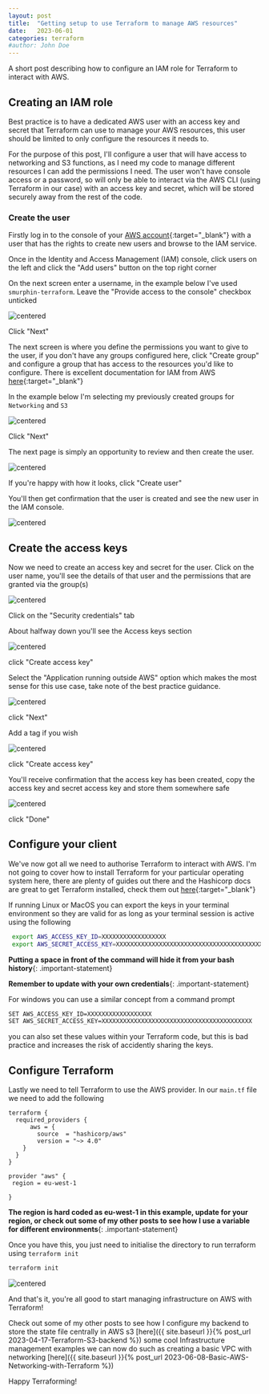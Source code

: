 ```yaml
---
layout: post
title:  "Getting setup to use Terraform to manage AWS resources"
date:   2023-06-01
categories: terraform
#author: John Doe
---
```

A short post describing how to configure an IAM role for Terraform to interact with AWS.

## Creating an IAM role

Best practice is to have a dedicated AWS user with an access key and secret that Terraform can use to manage your AWS resources, this user should be limited to only configure the resources it needs to.

For the purpose of this post, I'll configure a user that will have access to networking and S3 functions, as I need my code to manage different resources I can add the permissions I need.  The user won't have console access or a password, so will only be able to interact via the AWS CLI (using Terraform in our case) with an access key and secret, which will be stored securely away from the rest of the code.

### Create the user

Firstly log in to the console of your [AWS account](https://us-east-1.console.aws.amazon.com/iamv2/home?region=eu-west-1#/home){:target="_blank"} with a user that has the rights to create new users and browse to the IAM service.

Once in the Identity and Access Management (IAM) console, click users on the left and click the "Add users" button on the top right corner

On the next screen enter a username, in the example below I've used `smurphin-terraform`.  Leave the "Provide access to the console" checkbox unticked

![centered](/assets/images/iam_role/create_iam_role_1.png)

Click "Next"

The next screen is where you define the permissions you want to give to the user, if you don't have any groups configured here, click "Create group" and configure a group that has access to the resources you'd like to configure. There is excellent documentation for IAM from AWS [here](https://docs.aws.amazon.com/IAM/latest/UserGuide/introduction.html){:target="_blank"}

In the example below I'm selecting my previously created groups for `Networking` and `S3` 

![centered](/assets/images/iam_role/create_iam_role_2.png)

Click "Next"

The next page is simply an opportunity to review and then create the user.

![centered](/assets/images/iam_role/create_iam_role_3.png)

If you're happy with how it looks, click "Create user"

You'll then get confirmation that the user is created and see the new user in the IAM console.

![centered](/assets/images/iam_role/create_iam_role_4.png)

## Create the access keys

Now we need to create an access key and secret for the user.  Click on the user name, you'll see the details of that user and the permissions that are granted via the group(s)

![centered](/assets/images/iam_role/create_iam_role_5.png)

Click on the "Security credentials" tab

About halfway down you'll see the Access keys section

![centered](/assets/images/iam_role/create_iam_role_6.png)

click "Create access key"

Select the "Application running outside AWS" option which makes the most sense for this use case, take note of the best practice guidance.

![centered](/assets/images/iam_role/create_iam_role_7.png)

click "Next"

Add a tag if you wish

![centered](/assets/images/iam_role/create_iam_role_8.png)

click "Create access key"

You'll receive confirmation that the access key has been created, copy the access key and secret access key and store them somewhere safe

![centered](/assets/images/iam_role/create_iam_role_9.png)

click "Done"

## Configure your client

We've now got all we need to authorise Terraform to interact with AWS.  I'm not going to cover how to install Terraform for your particular operating system here, there are plenty of guides out there and the Hashicorp docs are great to get Terraform installed, check them out [here](https://developer.hashicorp.com/terraform/downloads){:target="_blank"}

If running Linux or MacOS you can export the keys in your terminal environment so they are valid for as long as your terminal session is active using the following

```bash
 export AWS_ACCESS_KEY_ID=XXXXXXXXXXXXXXXXXX
 export AWS_SECRET_ACCESS_KEY=XXXXXXXXXXXXXXXXXXXXXXXXXXXXXXXXXXXXXXXXXX

```
**Putting a space in front of the command will hide it from your bash history**{: .important-statement}

**Remember to update with your own credentials**{: .important-statement}

For windows you can use a similar concept from a command prompt

```bash
SET AWS_ACCESS_KEY_ID=XXXXXXXXXXXXXXXXXX
SET AWS_SECRET_ACCESS_KEY=XXXXXXXXXXXXXXXXXXXXXXXXXXXXXXXXXXXXXXXXXX

```

you can also set these values within your Terraform code, but this is bad practice and increases the risk of accidently sharing the keys.

## Configure Terraform

Lastly we need to tell Terraform to use the AWS provider.  In our `main.tf` file we need to add the following

```hcl
terraform {
  required_providers {
      aws = {
        source  = "hashicorp/aws"
        version = "~> 4.0"
    }
  }
}

provider "aws" {
 region = eu-west-1

}

```

**The region is hard coded as eu-west-1 in this example, update for your region, or check out some of my other posts to see how I use a variable for different environments**{: .important-statement}

Once you have this, you just need to initialise the directory to run terraform using `terraform init`

```bash
terraform init

```

![centered](/assets/images/iam_role/create_iam_role_10.png)

And that's it, you're all good to start managing infrastructure on AWS with Terraform!

Check out some of my other posts to see how I configure my backend to store the state file centrally in AWS s3 [here]({{ site.baseurl }}{% post_url 2023-04-17-Terraform-S3-backend %}) some cool Infrastructure management examples we can now do such as creating a basic VPC with networking [here]({{ site.baseurl }}{% post_url 2023-06-08-Basic-AWS-Networking-with-Terraform %})

Happy Terraforming!












